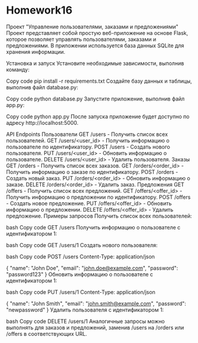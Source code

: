 # Homework16
Проект "Управление пользователями, заказами и предложениями"
Проект представляет собой простую веб-приложение на основе Flask, которое позволяет управлять пользователями, заказами и предложениями. В приложении используется база данных SQLite для хранения информации.

Установка и запуск
Установите необходимые зависимости, выполнив команду:

Copy code
pip install -r requirements.txt
Создайте базу данных и таблицы, выполнив файл database.py:

Copy code
python database.py
Запустите приложение, выполнив файл app.py:

Copy code
python app.py
После запуска приложение будет доступно по адресу http://localhost:5000.

API Endpoints
Пользователи
GET /users - Получить список всех пользователей.
GET /users/<user_id> - Получить информацию о пользователе по идентификатору.
POST /users - Создать нового пользователя.
PUT /users/<user_id> - Обновить информацию о пользователе.
DELETE /users/<user_id> - Удалить пользователя.
Заказы
GET /orders - Получить список всех заказов.
GET /orders/<order_id> - Получить информацию о заказе по идентификатору.
POST /orders - Создать новый заказ.
PUT /orders/<order_id> - Обновить информацию о заказе.
DELETE /orders/<order_id> - Удалить заказ.
Предложения
GET /offers - Получить список всех предложений.
GET /offers/<offer_id> - Получить информацию о предложении по идентификатору.
POST /offers - Создать новое предложение.
PUT /offers/<offer_id> - Обновить информацию о предложении.
DELETE /offers/<offer_id> - Удалить предложение.
Примеры запросов
Получить список всех пользователей:

bash
Copy code
GET /users
Получить информацию о пользователе с идентификатором 1:

bash
Copy code
GET /users/1
Создать нового пользователя:

bash
Copy code
POST /users
Content-Type: application/json

{
  "name": "John Doe",
  "email": "john.doe@example.com",
  "password": "password123"
}
Обновить информацию о пользователе с идентификатором 1:

bash
Copy code
PUT /users/1
Content-Type: application/json

{
  "name": "John Smith",
  "email": "john.smith@example.com",
  "password": "newpassword"
}
Удалить пользователя с идентификатором 1:

bash
Copy code
DELETE /users/1
Аналогичные запросы можно выполнять для заказов и предложений, заменив /users на /orders или /offers в соответствующих URL.
